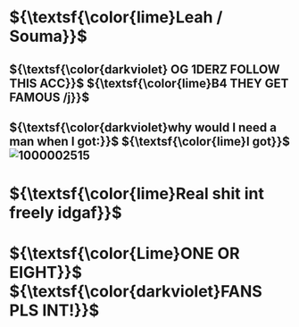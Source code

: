 # ${\textsf{\color{lime}Leah / Souma}}$
## ${\textsf{\color{darkviolet} OG 1DERZ FOLLOW THIS ACC}}$ ${\textsf{\color{lime}B4 THEY GET FAMOUS /j}}$
## ${\textsf{\color{darkviolet}why would I need a man when I got:}}$ ${\textsf{\color{lime}I got}}$ ![1000002515](https://github.com/user-attachments/assets/12122d3f-fbe7-46df-b306-7243e7020f2d)

# ${\textsf{\color{lime}Real shit int freely idgaf}}$
# ${\textsf{\color{Lime}ONE OR EIGHT}}$ ${\textsf{\color{darkviolet}FANS PLS INT!}}$
